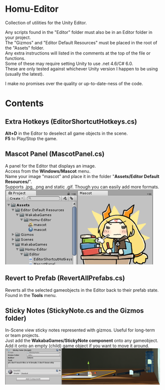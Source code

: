 # Homu-Editor
Collection of utilities for the Unity Editor.  

Any scripts found in the "Editor" folder must also be in an Editor folder in your project.  
The "Gizmos" and "Editor Default Resources" must be placed in the root of the "Assets" folder.  
Any extra instructions will listed in the comments at the top of the file or functions.  
Some of these may require setting Unity to use .net 4.6/C# 6.0.  
These are only tested against whichever Unity version I happen to be using (usually the latest).

I make no promises over the quality or up-to-date-ness of the code.  

# Contents

## Extra Hotkeys (EditorShortcutHotkeys.cs)
**Alt+D** in the Editor to deselect all game objects in the scene.  
**F5** to Play/Stop the game.  

## Mascot Panel (MascotPanel.cs)
A panel for the Editor that displays an image.  
Access from the **Windows/Mascot** menu.  
Name your image "mascot" and place it in the folder "**Assets/Editor Default Resources/**".  
Supports .jpg, .png and static .gif. Though you can easily add more formats.  
![StickyNotes screenshot](Doc/Images/Mascot.png)

## Revert to Prefab (RevertAllPrefabs.cs)
Reverts all the selected gameobjects in the Editor back to their prefab state.  
Found in the **Tools** menu.

## Sticky Notes (StickyNote.cs and the Gizmos folder)  
In-Scene view sticky notes represented with gizmos. Useful for long-term or team projects.  
Just add the **WakabaGames/StickyNote component** onto any gameobject.  
Add it onto an empty (child) game object if you want to move it around.  
![StickyNotes screenshot](Doc/Images/StickyNote.png)